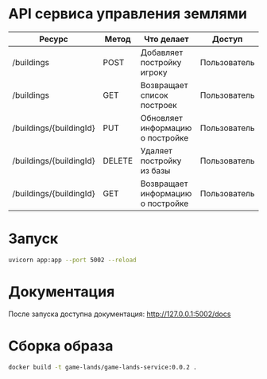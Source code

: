 # API сервиса управления землями


| Ресурс                      | Метод  | Что делает                                                | Доступ       |
| -----------                 | -----  | ---                                                       | ---          |
| /buildings                  | POST   | Добавляет постройку игроку                                | Пользователь |
| /buildings                  | GET    | Возвращает список построек                                | Пользователь |
| /buildings/{buildingId}     | PUT    | Обновляет информацию о постройке                          | Пользователь |
| /buildings/{buildingId}     | DELETE | Удаляет постройку из базы                                 | Пользователь |
| /buildings/{buildingId}     | GET    | Возвращает информацию о постройке                         | Пользователь |   


# Запуск

```bash
uvicorn app:app --port 5002 --reload
```

# Документация

После запуска доступна документация: http://127.0.0.1:5002/docs

# Сборка образа
```bash
docker build -t game-lands/game-lands-service:0.0.2 .